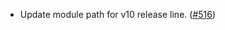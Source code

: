 - Update module path for v10 release line. ([#516](https://github.com/noble-assets/noble/pull/516))
